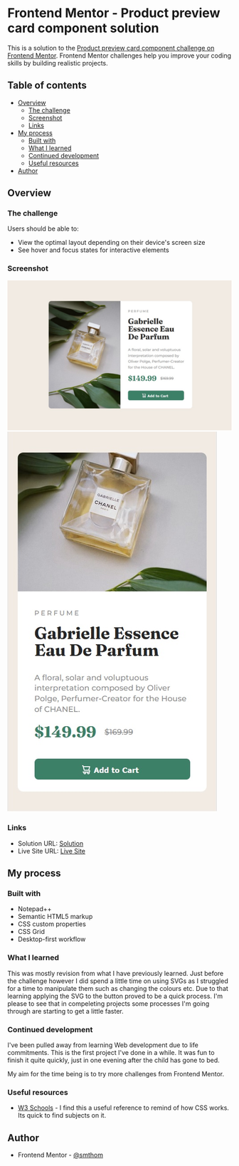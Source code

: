 # Frontend Mentor - Product preview card component solution

This is a solution to the [Product preview card component challenge on Frontend Mentor](https://www.frontendmentor.io/challenges/product-preview-card-component-GO7UmttRfa). Frontend Mentor challenges help you improve your coding skills by building realistic projects. 

## Table of contents

- [Overview](#overview)
  - [The challenge](#the-challenge)
  - [Screenshot](#screenshot)
  - [Links](#links)
- [My process](#my-process)
  - [Built with](#built-with)
  - [What I learned](#what-i-learned)
  - [Continued development](#continued-development)
  - [Useful resources](#useful-resources)
- [Author](#author)

## Overview

### The challenge

Users should be able to:

- View the optimal layout depending on their device's screen size
- See hover and focus states for interactive elements

### Screenshot

![Screenshot of Desktop View](./screenshots/product-preview-card-desktop-view.jpg)
![Sreenshot of Mobile View](./screenshots/product-preview-card-mobile-view.jpg)

### Links

- Solution URL: [Solution](https://github.com/smthom/product-preview-card-component)
- Live Site URL: [Live Site](https://smthom.github.io/product-preview-card-component/index.html)

## My process

### Built with

- Notepad++
- Semantic HTML5 markup
- CSS custom properties
- CSS Grid
- Desktop-first workflow

### What I learned

This was mostly revision from what I have previously learned. Just before the challenge however I did spend a little time on using SVGs as I struggled for a time to manipulate them such as changing the colours etc. Due to that learning
applying the SVG to the button proved to be a quick process. I'm please to see that in compeleting projects some processes I'm going through are starting to get a little faster.

### Continued development

I've been pulled away from learning Web development due to life commitments. This is the first project I've done in a while. It was fun to finish it quite quickly, just in one evening after the child has gone to bed.

My aim for the time being is to try more challenges from Frontend Mentor.

### Useful resources

- [W3 Schools](https://www.w3schools.com/css/default.asp) - I find this a useful reference to remind of how CSS works. Its quick to find subjects on it.

## Author

- Frontend Mentor - [@smthom](https://www.frontendmentor.io/profile/smthom)
